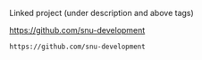 
Linked project (under description and above tags)

https://github.com/snu-development

```
https://github.com/snu-development
```
